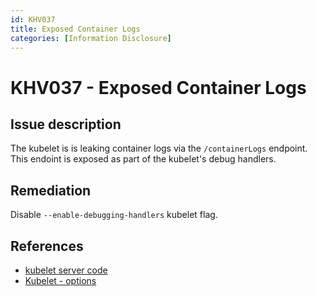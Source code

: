 ```yaml
---
id: KHV037
title: Exposed Container Logs
categories: [Information Disclosure]
---
```


# KHV037 - Exposed Container Logs

## Issue description

The kubelet is is leaking container logs via the `/containerLogs` endpoint. This endoint is exposed as part of the kubelet's debug handlers.


## Remediation

Disable `--enable-debugging-handlers` kubelet flag.

## References

- [kubelet server code](https://github.com/kubernetes/kubernetes/blob/4a6935b31fcc4d1498c977d90387e02b6b93288f/pkg/kubelet/server/server.go)
- [Kubelet - options](https://kubernetes.io/docs/reference/command-line-tools-reference/kubelet/#options)